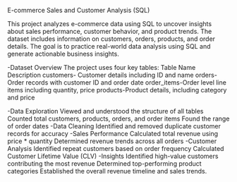 E-commerce Sales and Customer Analysis (SQL)

This project analyzes e-commerce data using SQL to uncover insights about sales performance, customer behavior, and product trends. 
The dataset includes information on customers, orders, products, and order details. 
The goal is to practice real-world data analysis using SQL and generate actionable business insights.

-Dataset Overview
The project uses four key tables:
	Table Name	Description
customers- Customer details including ID and name
orders- Order records with customer ID and order date
order_items-Order level line items including quantity, price
products-Product details, including category and price

-Data Exploration
Viewed and understood the structure of all tables
Counted total customers, products, orders, and order items
Found the range of order dates
-Data Cleaning
Identified and removed duplicate customer records for accuracy
-Sales Performance
Calculated total revenue using price * quantity
Determined revenue trends across all orders
-Customer Analysis
Identified repeat customers based on order frequency
Calculated Customer Lifetime Value (CLV)
-Insights
Identified high-value customers contributing the most revenue
Determined top-performing product categories
Established the overall revenue timeline and sales trends.
